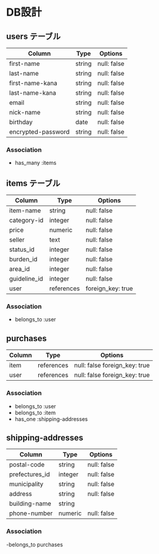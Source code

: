 # DB設計

## users テーブル

| Column          | Type   | Options     |
| --------------- | ------ | ----------- |
| first-name      | string | null: false |
| last-name       | string | null: false |
| first-name-kana | string | null: false |
| last-name-kana  | string | null: false |
| email           | string | null: false |
| nick-name       | string | null: false |
| birthday        | date   | null: false |
| encrypted-password | string | null: false |

### Association

- has_many :items

## items テーブル

| Column       | Type    | Options     |
| --------     | ------  | ----------- |
| item-name    | string  | null: false |
| category-id  | integer | null: false |
| price        | numeric | null: false |
| seller       | text    | null: false |
| status_id    | integer | null: false |
| burden_id    | integer | null: false |
| area_id      | integer | null: false |
| guideline_id | integer | null: false |
| user         | references | foreign_key: true |

### Association

- belongs_to :user

## purchases

| Column       | Type       | Options     |
| ------------ | ------     | ----------- |
| item         | references | null: false foreign_key: true|
| user         | references | null: false foreign_key: true|

### Association

- belongs_to :user
- belongs_to :item
- has_one :shipping-addresses

## shipping-addresses

| Column          | Type    | Options     |
| --------------- | ------- | ----------- |
| postal-code     | string  | null: false |
| prefectures_id  | integer | null: false |
| municipality    | string  | null: false |
| address         | string  | null: false |
| building-name   | string  |             |
| phone-number    | numeric  | null: false |

### Association

-belongs_to purchases